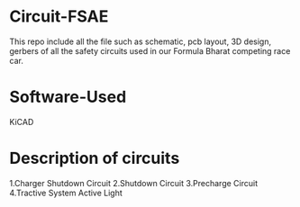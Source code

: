 # Circuit-FSAE

This repo include all the file such as schematic, pcb layout, 3D design, gerbers of all the safety circuits used in our Formula Bharat competing race car.

# Software-Used

KiCAD

# Description of circuits

1.Charger Shutdown Circuit
2.Shutdown Circuit
3.Precharge Circuit
4.Tractive System Active Light
